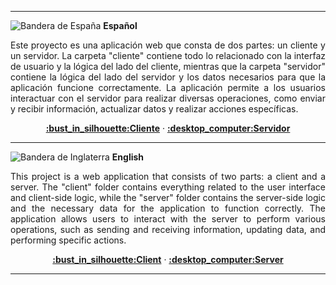 ***
![Bandera de España](https://flagcdn.com/24x18/es.png) **Español**
<div align="justify">
<p>Este proyecto es una aplicación web que consta de dos partes: un cliente y un servidor. La carpeta "cliente" contiene todo lo relacionado con la interfaz de usuario y la lógica del lado del cliente, mientras que la carpeta "servidor" contiene la lógica del lado del servidor y los datos necesarios para que la aplicación funcione correctamente. La aplicación permite a los usuarios interactuar con el servidor para realizar diversas operaciones, como enviar y recibir información, actualizar datos y realizar acciones específicas.</p>
</div>

<p align="center">
  <a href="./cliente/"><strong>:bust_in_silhouette:Cliente</strong></a> ·
  <a href="./servidor/"><strong>:desktop_computer:Servidor</strong></a> 
</p>

***
![Bandera de Inglaterra](https://flagcdn.com/24x18/gb.png) **English**
<div align="justify">
<p>This project is a web application that consists of two parts: a client and a server. The "client" folder contains everything related to the user interface and client-side logic, while the "server" folder contains the server-side logic and the necessary data for the application to function correctly. The application allows users to interact with the server to perform various operations, such as sending and receiving information, updating data, and performing specific actions.</p>
</div>
<p align="center">
  <a href="./cliente/"><strong>:bust_in_silhouette:Client</strong></a> ·
  <a href="./servidor/"><strong>:desktop_computer:Server</strong></a> 
</p>

***
</div>
